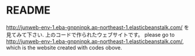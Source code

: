 # README

http://junweb-env-1.eba-gnpninpk.ap-northeast-1.elasticbeanstalk.com/ を見てみて下さい. 上のコードで作られたウェブサイトです。
please go to http://junweb-env-1.eba-gnpninpk.ap-northeast-1.elasticbeanstalk.com/, which is the website created with codes obove.
